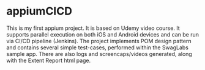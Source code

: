 # appiumCICD
This is my first appium project. It is based on Udemy video course.
It supports parallel execution on both iOS and Android devices and can be run via CI/CD pipeline (Jenkins).
The project implements POM design pattern and contains several simple test-cases, performed within the SwagLabs sample app.
There are also logs and screencaps/videos generated, along with the Extent Report html page.